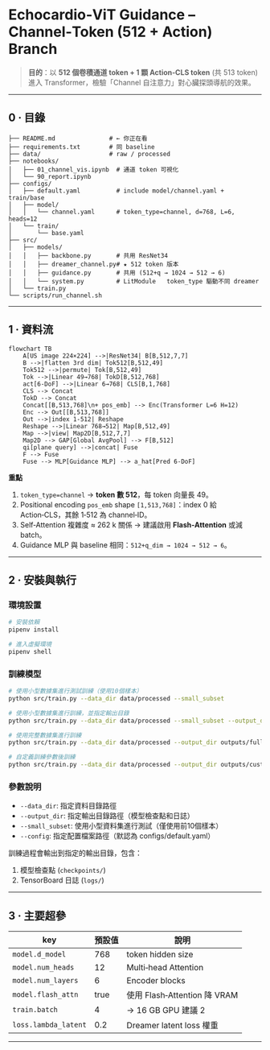 # Echocardio‑ViT Guidance – **Channel‑Token (512 + Action) Branch**

> **目的**：以 **512 個卷積通道 token + 1 顆 Action‑CLS token** (共 513 token) 進入 Transformer，檢驗「Channel 自注意力」對心臟探頭導航的效果。


---

## 0 · 目錄 

```text
├── README.md               # ← 你正在看
├── requirements.txt        # 同 baseline
├── data/                   # raw / processed
├── notebooks/
│   ├── 01_channel_vis.ipynb  # 通道 token 可視化
│   └── 90_report.ipynb
├── configs/
│   ├── default.yaml          # include model/channel.yaml + train/base
│   ├── model/
│   │   └── channel.yaml      # token_type=channel, d=768, L=6, heads=12
│   └── train/
│       └── base.yaml
├── src/
│   ├── models/
│   │   ├── backbone.py       # 共用 ResNet34
│   │   ├── dreamer_channel.py# ★ 512 token 版本
│   │   ├── guidance.py       # 共用 (512+q → 1024 → 512 → 6)
│   │   └── system.py         # LitModule   token_type 驅動不同 dreamer
│   └── train.py
└── scripts/run_channel.sh
```

---

## 1 · 資料流

```mermaid
flowchart TB
    A[US image 224×224] -->|ResNet34| B[B,512,7,7]
    B -->|flatten 3rd dim| Tok512[B,512,49]
    Tok512 -->|permute| Tok[B,512,49]
    Tok -->|Linear 49→768| TokD[B,512,768]
    act[6‑DoF] -->|Linear 6→768| CLS[B,1,768]
    CLS --> Concat
    TokD --> Concat
    Concat[[B,513,768]\n+ pos_emb] --> Enc(Transformer L=6 H=12)
    Enc --> Out[[B,513,768]]
    Out -->|index 1‑512| Reshape
    Reshape -->|Linear 768→512| Map[B,512,49]
    Map -->|view| Map2D[B,512,7,7]
    Map2D --> GAP[Global AvgPool] --> F[B,512]
    qi[plane query] -->|concat| Fuse
    F --> Fuse
    Fuse --> MLP[Guidance MLP] --> a_hat[Pred 6‑DoF]
```

**重點**

1. `token_type=channel` → **token 數 512**，每 token 向量長 49。
2. Positional encoding `pos_emb` shape `[1,513,768]`：index 0 給 Action‑CLS，其餘 1‑512 為 channel‑ID。
3. Self‑Attention 複雜度 ≈ 262 k 關係 → 建議啟用 **Flash‑Attention** 或減 batch。
4. Guidance MLP 與 baseline 相同：`512+q_dim → 1024 → 512 → 6`。

---

## 2 · 安裝與執行

### 環境設置

```bash
# 安裝依賴
pipenv install

# 進入虛擬環境
pipenv shell
```

### 訓練模型

```bash
# 使用小型數據集進行測試訓練（使用10個樣本）
python src/train.py --data_dir data/processed --small_subset

# 使用小型數據集進行訓練，並指定輸出目錄
python src/train.py --data_dir data/processed --small_subset --output_dir outputs/test_run

# 使用完整數據集進行訓練
python src/train.py --data_dir data/processed --output_dir outputs/full_train

# 自定義訓練參數後訓練
python src/train.py --data_dir data/processed --output_dir outputs/custom_train
```

### 參數說明

- `--data_dir`: 指定資料目錄路徑
- `--output_dir`: 指定輸出目錄路徑（模型檢查點和日誌）
- `--small_subset`: 使用小型資料集進行測試（僅使用前10個樣本）
- `--config`: 指定配置檔案路徑（默認為 configs/default.yaml）

訓練過程會輸出到指定的輸出目錄，包含：
1. 模型檢查點 (`checkpoints/`)
2. TensorBoard 日誌 (`logs/`)

---

## 3 · 主要超參

| key                  | 預設值  | 說明                        |
| -------------------- | ---- | ------------------------- |
| `model.d_model`      | 768  | token hidden size         |
| `model.num_heads`    | 12   | Multi‑head Attention      |
| `model.num_layers`   | 6    | Encoder blocks            |
| `model.flash_attn`   | true | 使用 Flash‑Attention 降 VRAM |
| `train.batch`        | 4    | → 16 GB GPU 建議 2          |
| `loss.lambda_latent` | 0.2  | Dreamer latent loss 權重    |

---
